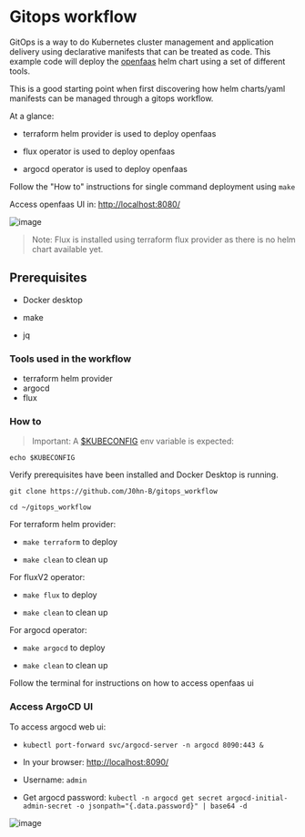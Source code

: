 # Gitops workflow

GitOps is a way to do Kubernetes cluster management and application delivery using declarative manifests that can be treated as code.
This example code will deploy the [openfaas](https://github.com/openfaas/faas-netes/tree/master/chart/openfaas) helm chart using a set of different tools.

This is a good starting point when first discovering how helm charts/yaml manifests can be managed through a gitops workflow.

At a glance:

- terraform helm provider is used to deploy openfaas

- flux operator is used to deploy openfaas

- argocd operator is used to deploy openfaas

Follow the "How to" instructions for single command deployment using `make`

Access openfaas UI in: <http://localhost:8080/>

![image](https://user-images.githubusercontent.com/40946247/136553779-bc34d5e8-ff7e-4e07-97eb-c821e9264dec.png)

> Note: Flux is installed using terraform flux provider as there is no helm chart available yet.

## Prerequisites

- Docker desktop

- make

- jq

### Tools used in the workflow

- terraform helm provider
- argocd
- flux

### How to

> Important: A [$KUBECONFIG](https://kubernetes.io/docs/concepts/configuration/organize-cluster-access-kubeconfig/#the-kubeconfig-environment-variable) env variable is expected:

`echo $KUBECONFIG`

Verify prerequisites have been installed and Docker Desktop is running.

`git clone https://github.com/J0hn-B/gitops_workflow`

`cd ~/gitops_workflow`

For terraform helm provider:

- `make terraform` to deploy

- `make clean` to clean up

For fluxV2 operator:

- `make flux` to deploy

- `make clean` to clean up

For argocd operator:

- `make argocd` to deploy

- `make clean` to clean up

Follow the terminal for instructions on how to access openfaas ui

### Access ArgoCD UI

To access argocd web ui:

- `kubectl port-forward svc/argocd-server -n argocd 8090:443 &`

- In your browser: <http://localhost:8090/>

- Username: `admin`

- Get argocd password: `kubectl -n argocd get secret argocd-initial-admin-secret -o jsonpath="{.data.password}" | base64 -d`

![image](https://user-images.githubusercontent.com/40946247/136553421-efe401c9-aa33-4246-9a54-e6bfe19d0b71.png)
